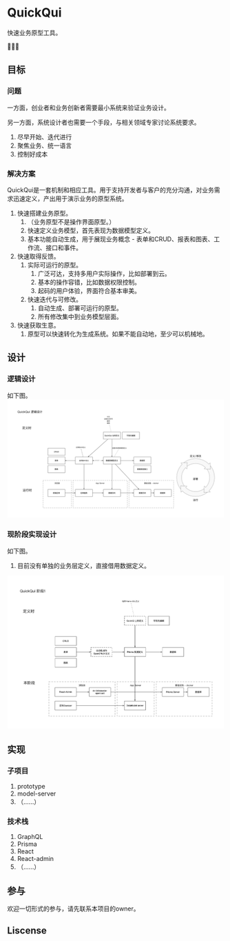 # QuickQui

快速业务原型工具。

🥚🐣🐥

## 目标

### 问题

一方面，创业者和业务创新者需要最小系统来验证业务设计。

另一方面，系统设计者也需要一个手段，与相关领域专家讨论系统要求。 

1. 尽早开始、迭代进行
2. 聚焦业务、统一语言
3. 控制好成本

### 解决方案

QuickQui是一套机制和相应工具。用于支持开发者与客户的充分沟通，对业务需求迅速定义，产出用于演示业务的原型系统。

1. 快速搭建业务原型。
   1. （业务原型不是操作界面原型。）
   2. 快速定义业务模型，首先表现为数据模型定义。
   3. 基本功能自动生成，用于展现业务概念 - 表单和CRUD、报表和图表、工作流、接口和事件。
2. 快速取得反馈。
   1. 实际可运行的原型。
      1. 广泛可达，支持多用户实际操作，比如部署到云。
      2. 基本的操作容错，比如数据权限控制。
      3. 起码的用户体验，界面符合基本审美。
   2. 快速迭代与可修改。
      1. 自动生成、部署可运行的原型。
      2. 所有修改集中到业务模型层面。
3. 快速获取生意。
   1. 原型可以快速转化为生成系统。如果不能自动地，至少可以机械地。

## 设计

### 逻辑设计

如下图。
![QuickQui 逻辑设计](./doc/QuickQui%20逻辑设计.png)

### 现阶段实现设计

如下图。  

1. 目前没有单独的业务层定义，直接借用数据定义。


![QuickQui 阶段1](./doc/QuickQui%20阶段1.png)

## 实现

### 子项目

1. prototype
2. model-server
3. （……）

### 技术栈

1. GraphQL
2. Prisma
2. React
3. React-admin
3. （……）

## 参与

欢迎一切形式的参与，请先联系本项目的owner。

## Liscense
